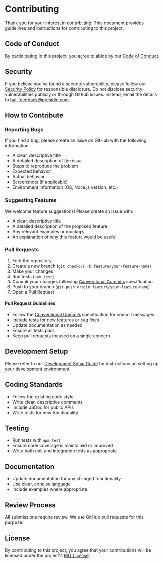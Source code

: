 # Contributing

Thank you for your interest in contributing! This document provides guidelines and instructions for contributing to this project.

## Code of Conduct

By participating in this project, you agree to abide by our [Code of Conduct](CODE_OF_CONDUCT.md).

## Security

If you believe you've found a security vulnerability, please follow our [Security Policy](SECURITY.md) for responsible disclosure. Do not disclose security vulnerabilities publicly or through GitHub issues. Instead, email the details to [hai-feedback@presidio.com](mailto:hai-feedback@presidio.com).

## How to Contribute

### Reporting Bugs

If you find a bug, please create an issue on GitHub with the following information:

- A clear, descriptive title
- A detailed description of the issue
- Steps to reproduce the problem
- Expected behavior
- Actual behavior
- Screenshots (if applicable)
- Environment information (OS, Node.js version, etc.)

### Suggesting Features

We welcome feature suggestions! Please create an issue with:

- A clear, descriptive title
- A detailed description of the proposed feature
- Any relevant examples or mockups
- An explanation of why this feature would be useful

### Pull Requests

1. Fork the repository
2. Create a new branch (`git checkout -b feature/your-feature-name`)
3. Make your changes
4. Run tests (`npm test`)
5. Commit your changes following [Conventional Commits](https://www.conventionalcommits.org/) specification
6. Push to your branch (`git push origin feature/your-feature-name`)
7. Open a Pull Request

#### Pull Request Guidelines

- Follow the [Conventional Commits](https://www.conventionalcommits.org/) specification for commit messages
- Include tests for new features or bug fixes
- Update documentation as needed
- Ensure all tests pass
- Keep pull requests focused on a single concern

## Development Setup

Please refer to our [Development Setup Guide](docs/dev/02-development-setup.md) for instructions on setting up your development environment.

## Coding Standards

- Follow the existing code style
- Write clear, descriptive comments
- Include JSDoc for public APIs
- Write tests for new functionality

## Testing

- Run tests with `npm test`
- Ensure code coverage is maintained or improved
- Write both unit and integration tests as appropriate

## Documentation

- Update documentation for any changed functionality
- Use clear, concise language
- Include examples where appropriate

## Review Process

All submissions require review. We use GitHub pull requests for this purpose.

## License

By contributing to this project, you agree that your contributions will be licensed under the project's [MIT License](LICENSE).

